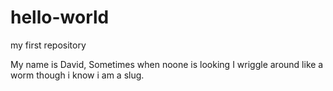 # hello-world
my first repository

My name is David, Sometimes when noone is looking I wriggle around like a worm though i know i am a slug.
